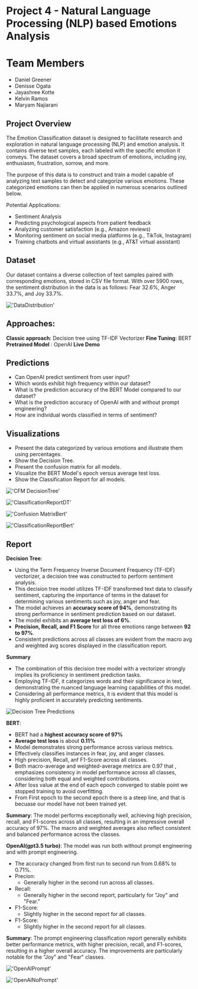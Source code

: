 # Project 4 - Natural Language Processing (NLP) based Emotions Analysis 

# Team Members
* Daniel Greener
* Denisse Ogata
* Jayashree Kotte
* Kelvin Ramos
* Maryam Najiarani

## Project Overview
The Emotion Classification dataset is designed to facilitate research and exploration in natural language processing (NLP) and emotion analysis. It contains diverse text samples, each labeled with the specific emotion it conveys. The dataset covers a broad spectrum of emotions, including joy, enthusiasm, frustration, sorrow, and more.

The purpose of this data is to construct and train a model capable of analyzing text samples to detect and categorize various emotions. These categorized emotions can then be applied in numerous scenarios outlined below.

Potential Applications:

* Sentiment Analysis
* Predicting psychological aspects from patient feedback
* Analyzing customer satisfaction (e.g., Amazon reviews)
* Monitoring sentiment on social media platforms (e.g., TikTok, Instagram)
* Training chatbots and virtual assistants (e.g., AT&T virtual assistant)


## Dataset 
Our dataset contains a diverse collection of text samples paired with corresponding emotions, stored in CSV file format. With over 5900 rows, the sentiment distribution in the data is as follows: Fear 32.6%, Anger 33.7%, and Joy 33.7%.

!['DataDistribution'](/images/DataSet.png)

## Approaches: 
**Classic approach**: Decision tree using TF-IDF Vectorizer
**Fine Tuning**: BERT 
**Pretrained Model** : OpenAI
**Live Demo**

## Predictions 
* Can OpenAI predict sentiment from user input?
* Which words exhibit high frequency within our dataset?
* What is the prediction accuracy of the BERT Model compared to our dataset?
* What is the prediction accuracy of OpenAI with and without prompt engineering?
* How are individual words classified in terms of sentiment?

## Visualizations
* Present the data categorized by various emotions and illustrate them using percentages.
* Show the Decision Tree.
* Present the confusion matrix for all models.
* Visualize the BERT Model's epoch versus average test loss.
* Show the Classification Report for all models.

!['CFM DecisionTree'](/images/DT_confusion_matrix.png)

!['ClassificationReportDT'](/images/DT_classification_report.png)

!['Confusion MatrixBert'](/images/BertConsusionMatrix.png)

!['ClassificationReportBert'](/images/BERTReport.png)


## Report 
**Decision Tree**:
* Using the Term Frequency Inverse Document Frequency (TF-IDF) vectorizer, a decision tree was constructed to perform sentiment analysis. 
* This decision tree model utilizes TF-IDF transformed text data to classify sentiment, capturing the importance of terms in the dataset for determining various sentiments such as joy, anger and fear.
* The model achieves an **accuracy score of 94%**, demonstrating its strong performance in sentiment prediction based on our dataset.
* The model exhibits an **average test loss of 6%**.
* **Precision, Recall, and F1 Score** for all three emotions range between **92 to 97%**.
* Consistent predictions across all classes are evident from the macro avg and weighted avg scores displayed in the classification report.

**Summary**
* The combination of this decision tree model with a vectorizer strongly implies its proficiency in sentiment prediction tasks.
* Employing TF-IDF, it categorizes words and their significance in text, demonstrating the nuanced language learning capabilities of this model.
* Considering all performance metrics, it is evident that this model is highly proficient in accurately predicting sentiments.

![Decision Tree Predictions](/images/Decision_tree_predictions.png)

**BERT**:
* BERT had a **highest accuracy score of 97%**
* **Average test loss** is about **0.11%**
* Model demonstrates strong performance across various metrics.
* Effectively classifies instances in fear, joy, and anger classes.
* High precision, Recall, anf F1-Score across all classes.
* Both macro-average and weighted-average metrics are 0.97 that , emphasizes consistency in model performance across all classes, considering both equal and weighted contributions.
* After loss value at the end of each epoch converged to stable point we stopped training to avoid overfitting.
* From First epoch to the second epoch there is a steep line, and that is becuase our model have not been trained yet.
 
**Summary**:
The model performs exceptionally well, achieving high precision, recall, and F1-scores across all classes, resulting in an impressive overall accuracy of 97%. The macro and weighted averages also reflect consistent and balanced performance across the classes.


**OpenAI(gpt3.5 turbo)**: 
The model was run both without prompt engineering and with prompt engineering. 
* The accuracy changed from first run to second run from 0.68% to 0.71%. 
* Precion: 
    * Generally higher in the second run across all classes.
* Recall:
    * Generally higher in the second report, particularly for "Joy" and "Fear."
* F1-Score:
    * Slightly higher in the second report for all classes.
* F1-Score:
    * Slightly higher in the second report for all classes.

**Summary**: 
The prompt engineering classification report generally exhibits better performance metrics, with higher precision, recall, and F1-scores, resulting in a higher overall accuracy. The improvements are particularly notable for the "Joy" and "Fear" classes.

!['OpenAIPrompt'](/images/AIpropmtEngineering.png)

!['OpenAINoPrompt'](/images/NopromptEngineerAI.png)